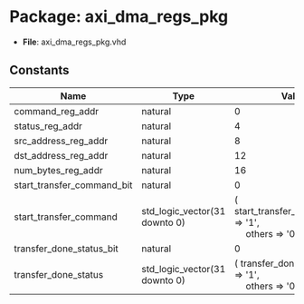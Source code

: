 # Package: axi_dma_regs_pkg

- **File**: axi_dma_regs_pkg.vhd
## Constants

| Name                       | Type                          | Value                                                                                            | Description |
| -------------------------- | ----------------------------- | ------------------------------------------------------------------------------------------------ | ----------- |
| command_reg_addr           | natural                       |  0                                                                                               |             |
| status_reg_addr            | natural                       |  4                                                                                               |             |
| src_address_reg_addr       | natural                       |  8                                                                                               |             |
| dst_address_reg_addr       | natural                       |  12                                                                                              |             |
| num_bytes_reg_addr         | natural                       |  16                                                                                              |             |
| start_transfer_command_bit | natural                       |  0                                                                                               |             |
| start_transfer_command     | std_logic_vector(31 downto 0) |  (     start_transfer_command_bit => '1',<br><span style="padding-left:20px">     others => '0') |             |
| transfer_done_status_bit   | natural                       |  0                                                                                               |             |
| transfer_done_status       | std_logic_vector(31 downto 0) |  (     transfer_done_status_bit => '1',<br><span style="padding-left:20px">     others => '0')   |             |

